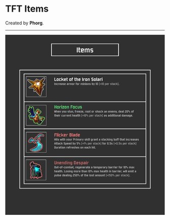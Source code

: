 # TFT Items 

Created by **Phorg**.

---

![item chart png](plugins/TFTItems/icons/readMeItemChart.png)
